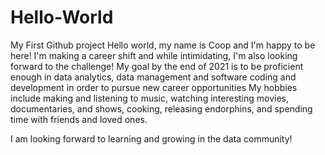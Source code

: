 # Hello-World
My First Github project
Hello world, my name is Coop and I'm happy to be here!
I'm making a career shift and while intimidating, I'm also looking forward to the challenge!
My goal by the end of 2021 is to be proficient enough in data analytics, data management and software coding and development in order to pursue new career opportunities
My hobbies include making and listening to music, watching interesting movies, documentaries, and shows, cooking, releasing endorphins, and spending time with friends and loved ones.

I am looking forward to learning and growing in the data community!
